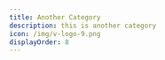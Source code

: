```yaml
---
title: Another Category
description: this is another category
icon: /img/v-logo-9.png
displayOrder: 8
---
```


